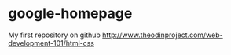 # google-homepage
My first repository on github
http://www.theodinproject.com/web-development-101/html-css
